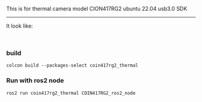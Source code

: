 
This is for thermal camera model CION417RG2
ubuntu 22.04 usb3.0 SDK

----


It look like:

![]()
![]()


### build
```
colcon build --packages-select coin417rg2_thermal
```


### Run with ros2 node
```
ros2 run coin417rg2_thermal COIN417RG2_ros2_node
```